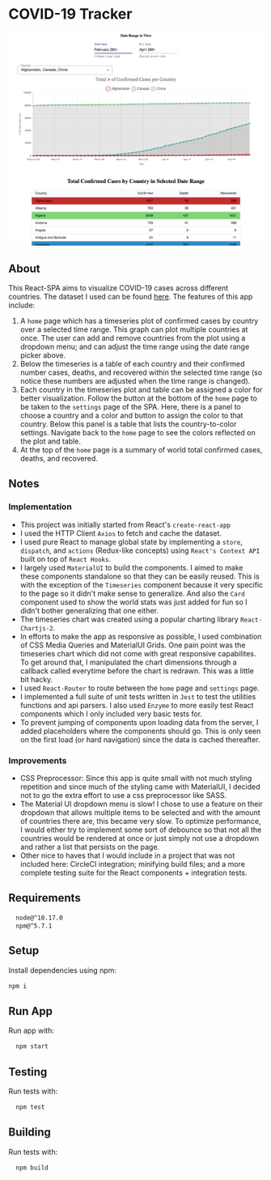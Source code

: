 # COVID-19 Tracker
![](public/imgs/example.png)

## About
This React-SPA aims to visualize COVID-19 cases across different countries. The dataset I used can be found [here](https://pomber.github.io/covid19/timeseries.json). The features of this app include:
1) A `home` page which has a timeseries plot of confirmed cases by country over a selected time range. This graph can plot multiple countries at once. The user can add and remove countries from the plot using a dropdown menu; and can adjust the time range using the date range picker above.
2) Below the timeseries is a table of each country and their confirmed number cases, deaths, and recovered within the selected time range (so notice these numbers are adjusted when the time range is changed).
3) Each country in the timeseries plot and table can be assigned a color for better visualization. Follow the button at the bottom of the `home` page to be taken to the `settings` page of the SPA. Here, there is a panel to choose a country and a color and button to assign the color to that country. Below this panel is a table that lists the country-to-color settings. Navigate back to the `home` page to see the colors reflected on the plot and table.
4) At the top of the `home` page is a summary of world total confirmed cases, deaths, and recovered.

## Notes
### Implementation
- This project was initially started from React's `create-react-app`
- I used the HTTP Client `Axios` to fetch and cache the dataset.
- I used pure React to manage global state by implementing a `store`, `dispatch`, and `actions` (Redux-like concepts) using `React's Context API` built on top of `React Hooks`.
- I largely used `MaterialUI` to build the components. I aimed to make these components standalone so that they can be easily reused. This is with the exception of the `Timeseries` component because it very specific to the page so it didn't make sense to generalize. And also the `Card` component used to show the world stats was just added for fun so I didn't bother generalizing that one either.
- The timeseries chart was created using a popular charting library `React-Chartjs-2`.
- In efforts to make the app as responsive as possible, I used combination of CSS Media Queries and MaterialUI Grids. One pain point was the timeseries chart which did not come with great responsive capabilites. To get around that, I manipulated the chart dimensions through a callback called everytime before the chart is redrawn. This was a little bit hacky.
- I used `React-Router` to route between the `home` page and `settings` page.
- I implemented a full suite of unit tests written in `Jest` to test the utilities functions and api parsers. I also used `Enzyme` to more easily test React components which I only included very basic tests for.
- To prevent jumping of components upon loading data from the server, I added placeholders where the components should go. This is only seen on the first load (or hard navigation) since the data is cached thereafter.

### Improvements
- CSS Preprocessor: Since this app is quite small with not much styling repetition and since much of the styling came with MaterialUI, I decided not to go the extra effort to use a css preprocessor like SASS.
- The Material UI dropdown menu is slow! I chose to use a feature on their dropdown that allows multiple items to be selected and with the amount of countries there are, this became very slow. To optimize performance, I would either try to implement some sort of debounce so that not all the countries would be rendered at once or just simply not use a dropdown and rather a list that persists on the page.
- Other nice to haves that I would include in a project that was not included here: CircleCI integration; minifying build files; and a more complete testing suite for the React components + integration tests.

## Requirements
```
  node@^10.17.0
  npm@^5.7.1
```

## Setup

Install dependencies using npm:

```bash
npm i
```

## Run App

Run app with:

```bash
  npm start
```

## Testing

Run tests with:

```bash
  npm test
```

## Building

Run tests with:

```bash
  npm build
```